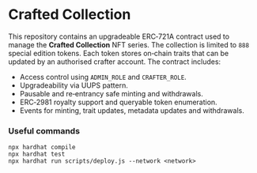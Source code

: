 # Crafted Collection

This repository contains an upgradeable ERC‑721A contract used to manage the **Crafted Collection** NFT series. The collection is limited to `888` special edition tokens. Each token stores on‑chain traits that can be updated by an authorised crafter account. The contract includes:

* Access control using `ADMIN_ROLE` and `CRAFTER_ROLE`.
* Upgradeability via UUPS pattern.
* Pausable and re‑entrancy safe minting and withdrawals.
* ERC‑2981 royalty support and queryable token enumeration.
* Events for minting, trait updates, metadata updates and withdrawals.

### Useful commands

```shell
npx hardhat compile
npx hardhat test
npx hardhat run scripts/deploy.js --network <network>
```
